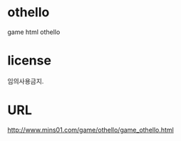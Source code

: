 # othello
game html othello

# license
임의사용금지.

# URL
http://www.mins01.com/game/othello/game_othello.html
